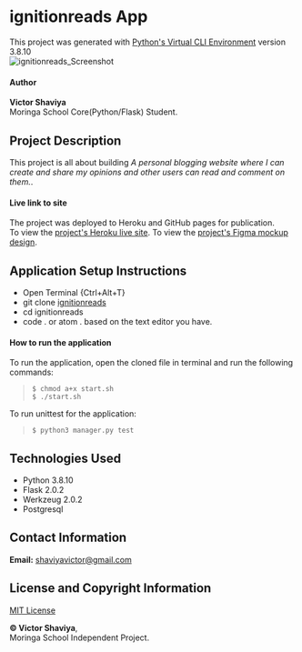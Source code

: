 # ignitionreads App

This project was generated with [Python's Virtual CLI Environment](#) version 3.8.10     
![ignitionreads_Screenshot](#)

#### Author
**Victor Shaviya**    
Moringa School Core(Python/Flask) Student.

## Project Description
This project is all about building *A personal blogging website where I can create and share my opinions and other users can read and comment on them.*.    

#### Live link to site
The project was deployed to Heroku and GitHub pages for publication.     
To view the [project's Heroku live site](#).
To view the [project's Figma mockup design](https://www.figma.com/file/cCM2lg4KTphSJ0oK3VwEqM/Ignition-Reads-Blog?node-id=5%3A16).

## Application Setup Instructions
- Open Terminal {Ctrl+Alt+T}     
- git clone [ignitionreads](https://github.com/ShaviyaVictor/ignitionreads)      
- cd ignitionreads      
- code . or atom . based on the text editor you have.

#### How to run the application
To run the application, open the cloned file in terminal and run the following commands:     
  > `$ chmod a+x start.sh`    
  > `$ ./start.sh`   

To run unittest for the application:    
  > `$ python3 manager.py test`

## Technologies Used
- Python 3.8.10
- Flask 2.0.2
- Werkzeug 2.0.2
- Postgresql

## Contact Information
**Email:** [shaviyavictor@gmail.com](#)

## License and Copyright Information
[MIT License](https://github.com/ShaviyaVictor/ignitionreads/blob/main/LICENSE)
   
  
**© Victor Shaviya**,     
Moringa School Independent Project.